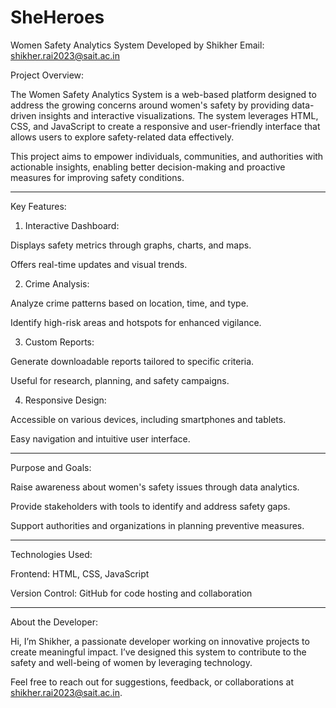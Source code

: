 # SheHeroes
Women Safety Analytics System
Developed by Shikher
Email: shikher.rai2023@sait.ac.in

Project Overview:

The Women Safety Analytics System is a web-based platform designed to address the growing concerns around women's safety by providing data-driven insights and interactive visualizations. The system leverages HTML, CSS, and JavaScript to create a responsive and user-friendly interface that allows users to explore safety-related data effectively.

This project aims to empower individuals, communities, and authorities with actionable insights, enabling better decision-making and proactive measures for improving safety conditions.


---

Key Features:

1. Interactive Dashboard:

Displays safety metrics through graphs, charts, and maps.

Offers real-time updates and visual trends.



2. Crime Analysis:

Analyze crime patterns based on location, time, and type.

Identify high-risk areas and hotspots for enhanced vigilance.



3. Custom Reports:

Generate downloadable reports tailored to specific criteria.

Useful for research, planning, and safety campaigns.



4. Responsive Design:

Accessible on various devices, including smartphones and tablets.

Easy navigation and intuitive user interface.





---

Purpose and Goals:

Raise awareness about women's safety issues through data analytics.

Provide stakeholders with tools to identify and address safety gaps.

Support authorities and organizations in planning preventive measures.



---

Technologies Used:

Frontend: HTML, CSS, JavaScript

Version Control: GitHub for code hosting and collaboration



---

About the Developer:

Hi, I’m Shikher, a passionate developer working on innovative projects to create meaningful impact. I’ve designed this system to contribute to the safety and well-being of women by leveraging technology.

Feel free to reach out for suggestions, feedback, or collaborations at shikher.rai2023@sait.ac.in.
